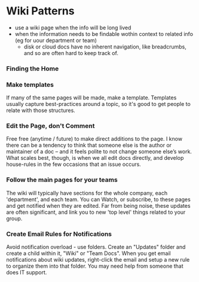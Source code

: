 # Wiki Patterns	

* use a wiki page when the info will be long lived
* when the information needs to be findable wothin context to related info (eg for uour department or team)
  * disk or cloud docs have no inherent navigation, like breadcrumbs, and so are often hard to keep track of. 

### Finding the Home


### Make templates

If many of the same pages will be made, make a template.  Templates usually capture best-practices around a topic, so it's good to get people to relate with those structures. 

### Edit the Page, don't Comment

Free free (anytime / future) to make direct additions to the page.  I know there can be a tendency to think that someone else is the author or maintainer of a doc – and it feels polite to not change someone else’s work.  What scales best, though, is when we all edit docs directly, and develop house-rules in the few occasions that an issue occurs.

### Follow the main pages for your teams

The wiki will typically have sections for the whole company, each 'department', and each team. You can Watch, or subscribe, to these pages and get notified when they are edited.  Far from being noise, these updates are often significant, and link you to new 'top level' things related to your group. 

### Create Email Rules for Notifications

Avoid notification overload - use folders.  Create an "Updates" folder and create a child within it, "Wiki" or "Team Docs".  When you get email notifications about wiki updates, right-click the email and setup a new rule to organize them into that folder.  You may need help from someone that does IT support. 

